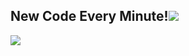 ### 
<h2>New Code Every Minute!<img src="https://www.google.com/url?sa=i&url=https%3A%2F%2Fgiphy.com%2Fexplore%2Ftyping-cat&psig=AOvVaw0kEuBnQp17ywV4L8qozV8U&ust=1625354108148000&source=images&cd=vfe&ved=0CAoQjRxqFwoTCPCAyoTCxfECFQAAAAAdAAAAABAD"></h2>
<img src="https://github-readme-stats.vercel.app/api?username=rohanopensource&&show_icons=true&title_color=ffffff&icon_color=bb2acf&text_color=daf7dc&bg_color=151515">
